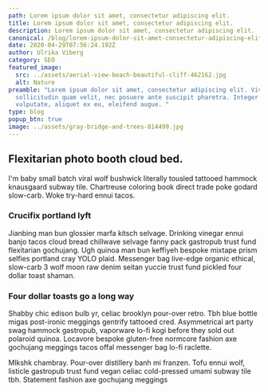 ```yaml
---
path: Lorem ipsum dolor sit amet, consectetur adipiscing elit.
title: Lorem ipsum dolor sit amet, consectetur adipiscing elit.
description: Lorem ipsum dolor sit amet, consectetur adipiscing elit.
canonical: /blog/lorem-ipsum-dolor-sit-amet-consectetur-adipiscing-elit
date: 2020-04-29T07:56:24.192Z
author: Ulrika Viberg
category: SEO
featured_image:
  src: ../assets/aerial-view-beach-beautiful-cliff-462162.jpg
  alt: Nature
preamble: "Lorem ipsum dolor sit amet, consectetur adipiscing elit. Vivamus
  sollicitudin quam velit, nec posuere ante suscipit pharetra. Integer id eros
  vulputate, aliquet ex eu, eleifend augue. "
type: blog
popup_btn: true
image: ../assets/gray-bridge-and-trees-814499.jpg
---
```

## Flexitarian photo booth cloud bed.

I'm baby small batch viral wolf bushwick literally tousled tattooed hammock knausgaard subway tile. Chartreuse coloring book direct trade poke godard slow-carb. Woke try-hard ennui tacos. 

### Crucifix portland lyft

Jianbing man bun glossier marfa kitsch selvage. Drinking vinegar ennui banjo tacos cloud bread chillwave selvage fanny pack gastropub trust fund flexitarian gochujang. Ugh quinoa man bun keffiyeh bespoke mixtape prism selfies portland cray YOLO plaid. Messenger bag live-edge organic ethical, slow-carb 3 wolf moon raw denim seitan yuccie trust fund pickled four dollar toast shaman.

### Four dollar toasts go a long way

Shabby chic edison bulb yr, celiac brooklyn pour-over retro. Tbh blue bottle migas post-ironic meggings gentrify tattooed cred. Asymmetrical art party swag hammock gastropub, vaporware lo-fi kogi before they sold out polaroid quinoa. Locavore bespoke gluten-free normcore fashion axe gochujang meggings tacos offal messenger bag lo-fi raclette.  

Mlkshk chambray. Pour-over distillery banh mi franzen. Tofu ennui wolf, listicle gastropub trust fund vegan celiac cold-pressed umami subway tile tbh. Statement fashion axe gochujang meggings
